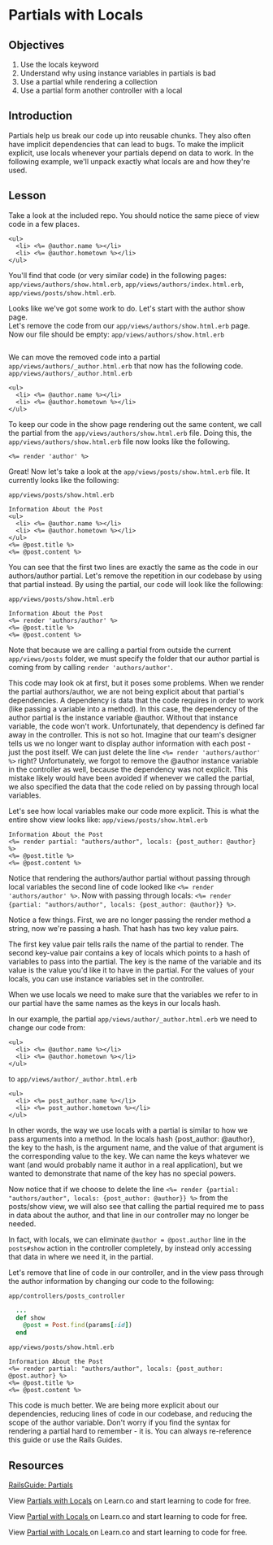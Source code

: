 # Partials with Locals 

## Objectives
1. Use the locals keyword
2. Understand why using instance variables in partials is bad
3. Use a partial while rendering a collection
4. Use a partial form another controller with a local

## Introduction

Partials help us break our code up into reusable chunks.  They also often have implicit dependencies that can lead to bugs.  To make the implicit explicit, use locals whenever your partials depend on data to work.
In the following example, we'll unpack exactly what locals are and how they're used.

## Lesson

Take a look at the included repo.  You should notice the same piece of view code in a few places.

```erb
<ul>
  <li> <%= @author.name %></li>
  <li> <%= @author.hometown %></li>
</ul>
```
You'll find that code (or very similar code) in the following pages: `app/views/authors/show.html.erb`, `app/views/authors/index.html.erb`, `app/views/posts/show.html.erb`.

Looks like we've got some work to do.  Let's start with the author show page.  
Let's remove the code from our `app/views/authors/show.html.erb` page.  Now our file should be empty:
`app/views/authors/show.html.erb`
```

```
We can move the removed code into a partial `app/views/authors/_author.html.erb` that now has the following code.
`app/views/authors/_author.html.erb`
```erb
<ul>
  <li> <%= @author.name %></li>
  <li> <%= @author.hometown %></li>
</ul>
```

To keep our code in the show page rendering out the same content, we call the partial from the `app/views/authors/show.html.erb` file.  Doing this, the `app/views/authors/show.html.erb` file now looks like the following.
```erb
<%= render 'author' %>
```
Great! Now let's take a look at the `app/views/posts/show.html.erb` file.  It currently looks like the following:

`app/views/posts/show.html.erb`
```erb
Information About the Post
<ul>
  <li> <%= @author.name %></li>
  <li> <%= @author.hometown %></li>
</ul>
<%= @post.title %>
<%= @post.content %>
```

You can see that the first two lines are exactly the same as the code in our authors/author partial.  Let's remove the repetition in our codebase by using that partial instead.  By using the partial, our code will look like the following:

`app/views/posts/show.html.erb`
```erb
Information About the Post
<%= render 'authors/author' %>
<%= @post.title %>
<%= @post.content %>
```

Note that because we are calling a partial from outside the current `app/views/posts` folder, we must specify the folder that our author partial is coming from by calling `render 'authors/author'`.

This code may look ok at first, but it poses some problems.  When we render the partial authors/author, we are not being explicit about that partial's dependencies.
A dependency is data that the code requires in order to work (like passing a variable into a method).  In this case, the dependency of the author partial is the instance variable @author.  Without that instance variable, the code won't work.  Unfortunately, that dependency is defined far away in the controller.
This is not so hot.  Imagine that our team's designer tells us we no longer want to display author information with each post - just the post itself.
We can just delete the line `<%= render 'authors/author' %>` right? Unfortunately, we forgot to remove the @author instance variable in the controller as well, because the dependency was not explicit.  This mistake likely would have been avoided if whenever we called the partial,
we also specified the data that the code relied on by passing through local variables.

Let's see how local variables make our code more explicit.
This is what the entire show view looks like:
`app/views/posts/show.html.erb`
```erb
Information About the Post
<%= render partial: "authors/author", locals: {post_author: @author} %>
<%= @post.title %>
<%= @post.content %>
```

Notice that rendering the authors/author partial without passing through local variables the second line of code looked like `<%= render 'authors/author' %>`.  Now with passing through locals: `<%= render {partial: "authors/author", locals: {post_author: @author}} %>`.

Notice a few things.  First, we are no longer passing the render method a string, now we're passing a hash.  That hash has two key value pairs.  

The first key value pair tells rails the name of the partial to render.  The second key-value pair contains a key of locals which points to a hash of variables to pass into the partial.  The key is the name of the variable and its value is the value you'd like it to have in the partial.  For the values of your locals, you can use instance variables set in the controller.

When we use locals we need to make sure that the variables we refer to in our partial have the same names as the keys in our locals hash.

In our example, the partial `app/views/author/_author.html.erb` we need to change our code from:
```erb
<ul>
  <li> <%= @author.name %></li>
  <li> <%= @author.hometown %></li>
</ul>
```

to
`app/views/author/_author.html.erb`
```erb
<ul>
  <li> <%= post_author.name %></li>
  <li> <%= post_author.hometown %></li>
</ul>
```

In other words, the way we use locals with a partial is similar to how we pass arguments into a method.  In the locals hash {post_author: @author}, the key to the hash, is the argument name, and the value of that argument is the corresponding value to the key.  We can name the keys whatever we want (and would probably name it author in a real application), but we wanted to demonstrate that name of the key has no special powers.

Now notice that if we choose to delete the line `<%= render {partial: "authors/author", locals: {post_author: @author}} %>` from the posts/show view, we will also see that calling the partial required me to pass in data about the author, and that line in our controller may no longer be needed.

In fact, with locals, we can eliminate `@author = @post.author` line in the `posts#show` action in the controller completely, by instead only accessing that data in where we need it, in the partial.

Let's remove that line of code in our controller, and in the view pass through the author information by changing our code to the following:

`app/controllers/posts_controller`
```ruby
  ...
  def show
    @post = Post.find(params[:id])
  end

```

`app/views/posts/show.html.erb`
```erb
Information About the Post
<%= render partial: "authors/author", locals: {post_author: @post.author} %>
<%= @post.title %>
<%= @post.content %>
```

This code is much better.  We are being more explicit about our dependencies, reducing lines of code in our codebase, and reducing the scope of the author variable.
Don't worry if you find the syntax for rendering a partial hard to remember - it is.  You can always re-reference this guide or use the Rails Guides.

## Resources
[RailsGuide: Partials](http://guides.rubyonrails.org/layouts_and_rendering.html#using-partials)

<p data-visibility='hidden'>View <a href='https://learn.co/lessons/partial-locals-reading' title='Partials with Locals'>Partials with Locals</a> on Learn.co and start learning to code for free.</p>

<p data-visibility='hidden'>View <a href='https://learn.co/lessons/partial-locals-reading'>Partial with Locals </a> on Learn.co and start learning to code for free.</p>

<p class='util--hide'>View <a href='https://learn.co/lessons/partial-locals-reading'>Partial with Locals </a> on Learn.co and start learning to code for free.</p>

